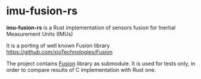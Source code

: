 # imu-fusion-rs
**imu-fusion-rs** is a Rust implementation of sensors fusion for Inertial Measurement Units (IMUs)

It is a porting of well known Fusion library
https://github.com/xioTechnologies/Fusion



The project contains [Fusion](https://github.com/xioTechnologies/Fusion) library as submodule. 
It is used for tests only, in order to compare results of C implementation with Rust one. 